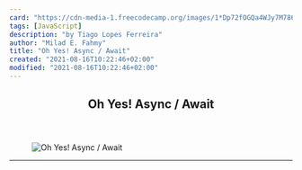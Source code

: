 ```yaml
---
card: "https://cdn-media-1.freecodecamp.org/images/1*Dp72fOGQa4WJy7M786c9ew.gif"
tags: [JavaScript]
description: "by Tiago Lopes Ferreira"
author: "Milad E. Fahmy"
title: "Oh Yes! Async / Await"
created: "2021-08-16T10:22:46+02:00"
modified: "2021-08-16T10:22:46+02:00"
---
```

<div class="site-wrapper">
<main id="site-main" class="site-main outer">
<div class="inner">
<article class="post-full post tag-javascript tag-web-development tag-programming tag-nodejs tag-react ">
<header class="post-full-header">
<h1 class="post-full-title">Oh Yes! Async / Await</h1>
</header>
<figure class="post-full-image">
<picture>
<source media="(max-width: 700px)" sizes="1px" srcset="data:image/gif;base64,R0lGODlhAQABAIAAAAAAAP///yH5BAEAAAAALAAAAAABAAEAAAIBRAA7 1w">
<source media="(min-width: 701px)" sizes="(max-width: 800px) 400px,
(max-width: 1170px) 700px,
1400px" srcset="https://cdn-media-1.freecodecamp.org/images/1*Dp72fOGQa4WJy7M786c9ew.gif 300w,
https://cdn-media-1.freecodecamp.org/images/1*Dp72fOGQa4WJy7M786c9ew.gif 600w,
https://cdn-media-1.freecodecamp.org/images/1*Dp72fOGQa4WJy7M786c9ew.gif 1000w,
https://cdn-media-1.freecodecamp.org/images/1*Dp72fOGQa4WJy7M786c9ew.gif 2000w">
<img onerror="this.style.display='none'" src="https://cdn-media-1.freecodecamp.org/images/1*Dp72fOGQa4WJy7M786c9ew.gif" alt="Oh Yes! Async / Await">
</picture>
</figure>
<section class="post-full-content">
<div class="post-content medium-migrated-article">
</div>
<hr>
</section>
</article>
</div>
</main>
</div>
<!-- Google Tag Manager (noscript) -->
<!-- End Google Tag Manager (noscript) -->
